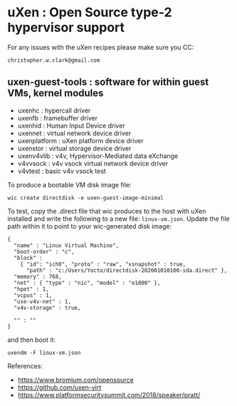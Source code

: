 # uXen : Open Source type-2 hypervisor support

For any issues with the uXen recipes please make sure you CC:

    christopher.w.clark@gmail.com

## uxen-guest-tools : software for within guest VMs, kernel modules

* uxenhc        : hypercall driver
* uxenfb        : framebuffer driver
* uxenhid       : Human Input Device driver
* uxennet       : virtual network device driver
* uxenplatform  : uXen platform device driver
* uxenstor      : virtual storage device driver
* uxenv4vlib    : v4v, Hypervisor-Mediated data eXchange
* v4vvsock      : v4v vsock virtual network device driver
* v4vtest       : basic v4v vsock test

To produce a bootable VM disk image file:

    wic create directdisk -e uxen-guest-image-minimal

To test, copy the .direct file that wic produces to the host with uXen installed and write the following to a new file: `linux-vm.json`. Update the file path within it to point to your wic-generated disk image:

    {
      "name" : "Linux Virtual Machine",
      "boot-order" : "c",
      "block" :
        { "id": "ich0", "proto" : "raw", "xsnapshot" : true,
          "path" : "c:/Users/Yocto/directdisk-202001010100-sda.direct" },
      "memory" : 768,
      "net" : { "type" : "nic", "model" : "e1000" },
      "hpet" : 1,
      "vcpus" : 1,
      "use-v4v-net" : 1,
      "v4v-storage" : true,

      "" : ""
    }

and then boot it:

    uxendm -F linux-vm.json

References:

* https://www.bromium.com/opensource
* https://github.com/uxen-virt
* https://www.platformsecuritysummit.com/2018/speaker/pratt/
